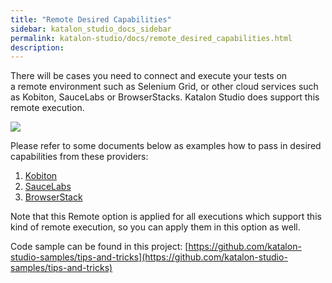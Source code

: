 ```yaml
---
title: "Remote Desired Capabilities" 
sidebar: katalon_studio_docs_sidebar
permalink: katalon-studio/docs/remote_desired_capabilities.html 
description: 
---
```

There will be cases you need to connect and execute your tests on a remote environment such as Selenium Grid, or other cloud services such as Kobiton, SauceLabs or BrowserStacks. Katalon Studio does support this remote execution.

![](../../images/katalon-studio/docs/remote_desired_capabilities/remote.png)

Please refer to some documents below as examples how to pass in desired capabilities from these providers:

1.  [Kobiton](https://docs.katalon.com/display/KD/Desired+capabilities+for+Kobiton+devices)
2.  [SauceLabs](https://docs.katalon.com/display/KD/SauceLabs+Integration)
3.  [BrowserStack](https://docs.katalon.com/display/KD/BrowserStack+Integration)

Note that this Remote option is applied for all executions which support this kind of remote execution, so you can apply them in this option as well.

Code sample can be found in this project: [https://github.com/katalon-studio-samples/tips-and-tricks](https://github.com/katalon-studio-samples/tips-and-tricks)